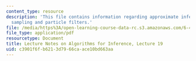 ```yaml
---
content_type: resource
description: 'This file contains information regarding approximate inference: importance
  sampling and particle filters.'
file: /media/https%3A/open-learning-course-data-rc.s3.amazonaws.com/6-438-algorithms-for-inference-fall-2014/c3901f6fb6213d7966caace10bd663aa_MIT6_438F14_Lec19.pdf
file_type: application/pdf
resourcetype: Document
title: Lecture Notes on Algorithms for Inference, Lecture 19
uid: c3901f6f-b621-3d79-66ca-ace10bd663aa
---
```

